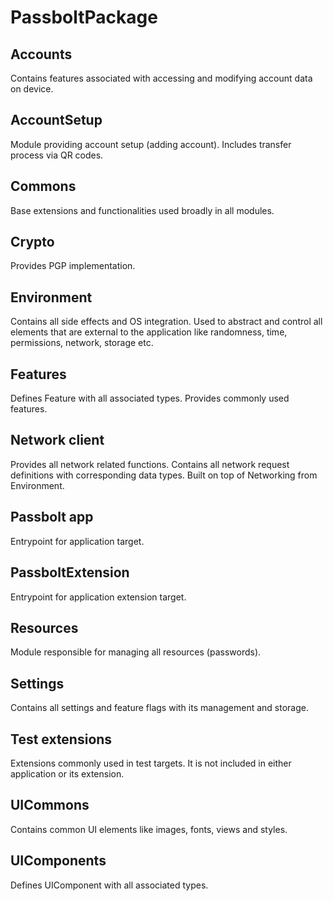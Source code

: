 # **PassboltPackage**

## Accounts

Contains features associated with accessing and modifying account data on device.

## AccountSetup

Module providing account setup (adding account). Includes transfer process via QR codes.

## Commons

Base extensions and functionalities used broadly in all modules.

## Crypto

Provides PGP implementation.

## Environment

Contains all side effects and OS integration. Used to abstract and control all elements that are external to the application like randomness, time, permissions, network, storage etc. 

## Features

Defines Feature with all associated types. Provides commonly used features.

## Network client

Provides all network related functions. Contains all network request definitions with corresponding data types. Built on top of Networking from Environment.


## Passbolt app

Entrypoint for application target.

## PassboltExtension

Entrypoint for application extension target.

## Resources

Module responsible for managing all resources (passwords).

## Settings

Contains all settings and feature flags with its management and storage.

## Test extensions

Extensions commonly used in test targets. It is not included in either application or its extension.

## UICommons

Contains common UI elements like images, fonts, views and styles.


## UIComponents

Defines UIComponent with all associated types. 
